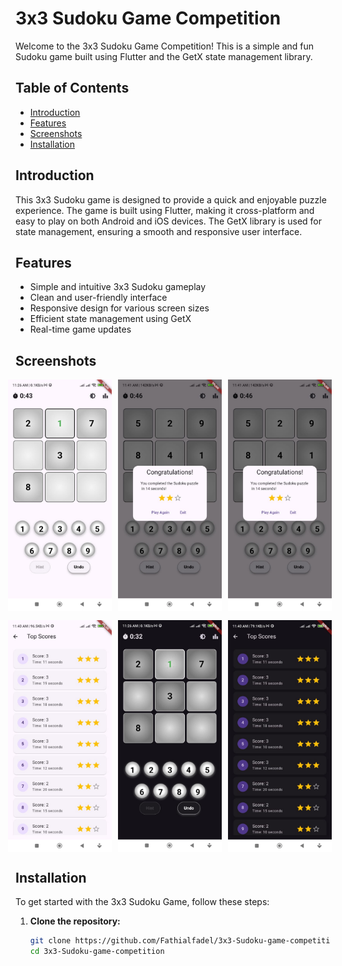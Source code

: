 # 3x3 Sudoku Game Competition

Welcome to the 3x3 Sudoku Game Competition! This is a simple and fun Sudoku game built using Flutter and the GetX state management library.

## Table of Contents

- [Introduction](#introduction)
- [Features](#features)
- [Screenshots](#screenshots)
- [Installation](#installation)


## Introduction

This 3x3 Sudoku game is designed to provide a quick and enjoyable puzzle experience. The game is built using Flutter, making it cross-platform and easy to play on both Android and iOS devices. The GetX library is used for state management, ensuring a smooth and responsive user interface.

## Features

- Simple and intuitive 3x3 Sudoku gameplay
- Clean and user-friendly interface
- Responsive design for various screen sizes
- Efficient state management using GetX
- Real-time game updates

## Screenshots

<div style="display: flex; justify-content: center;">
  <img src="screenshots/screenshot1.jpeg" alt="Game Screenshot 1" style="width: 33%; max-width: 400px; margin-right: 10px;margin-bottom: 15px;">
  <img src="screenshots/screenshot2.jpeg" alt="Game Screenshot 2" style="width: 33%; max-width: 400px; margin-right: 10px;margin-bottom: 15px;">
  <img src="screenshots/screenshot2.jpeg" alt="Game Screenshot 3" style="width: 33%; max-width: 400px; margin-right: 10px;margin-bottom: 15px;">
</div>
<div style="display: flex; justify-content: center;">
  <img src="screenshots/screenshot4.jpeg" alt="Game Screenshot 4" style="width: 33%; max-width: 400px; margin-right: 10px;">
  <img src="screenshots/screenshot5.jpeg" alt="Game Screenshot 5" style="width: 33%; max-width: 400px; margin-right: 10px;">
  <img src="screenshots/screenshot6.jpeg" alt="Game Screenshot 6" style="width: 33%; max-width: 400px; margin-right: 10px;">
</div>



## Installation

To get started with the 3x3 Sudoku Game, follow these steps:

1. **Clone the repository:**

   ```bash
   git clone https://github.com/Fathialfadel/3x3-Sudoku-game-competition.git
   cd 3x3-Sudoku-game-competition
